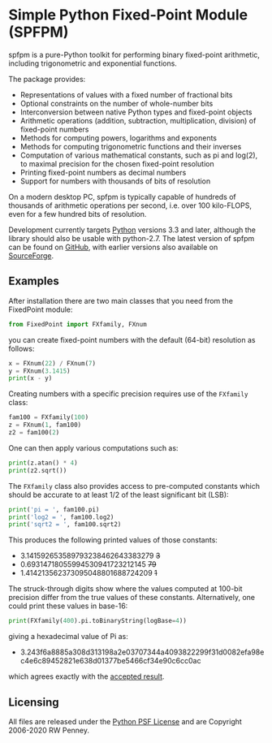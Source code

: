 # Simple Python Fixed-Point Module (SPFPM)

spfpm is a pure-Python toolkit for performing binary fixed-point arithmetic,
including trigonometric and exponential functions.

The package provides:
* Representations of values with a fixed number of fractional bits
* Optional constraints on the number of whole-number bits
* Interconversion between native Python types and fixed-point objects
* Arithmetic operations (addition, subtraction, multiplication, division)
  of fixed-point numbers
* Methods for computing powers, logarithms and exponents
* Methods for computing trigonometric functions and their inverses
* Computation of various mathematical constants, such as pi and log(2),
  to maximal precision for the chosen fixed-point resolution
* Printing fixed-point numbers as decimal numbers
* Support for numbers with thousands of bits of resolution

On a modern desktop PC, spfpm is typically capable
of hundreds of thousands of arithmetic operations per second,
i.e. over 100 kilo-FLOPS, even for a few hundred bits of resolution.

Development currently targets [Python](https://www.python.org)
versions 3.3 and later, although the library should also
be usable with python-2.7.
The latest version of spfpm can be found
on [GitHub](https://github.com/rwpenney/spfpm),
with earlier versions also available
on [SourceForge](https://sourceforge.net/projects/pyfixedpoint/).


## Examples

After installation there are two main classes that you need
from the FixedPoint module:

```python
from FixedPoint import FXfamily, FXnum
```

you can create fixed-point numbers with the default (64-bit) resolution
as follows:

```python
x = FXnum(22) / FXnum(7)
y = FXnum(3.1415)
print(x - y)
```

Creating numbers with a specific precision requires use
of the `FXfamily` class:

```python
fam100 = FXfamily(100)
z = FXnum(1, fam100)
z2 = fam100(2)
```

One can then apply various computations such as:

```python
print(z.atan() * 4)
print(z2.sqrt())
```

The `FXfamily` class also provides access to pre-computed constants
which should be accurate to at least 1/2 of the least significant bit (LSB):

```python
print('pi = ', fam100.pi)
print('log2 = ', fam100.log2)
print('sqrt2 = ', fam100.sqrt2)
```

This produces the following printed values of those constants:

* 3.141592653589793238462643383279 ~~3~~
* 0.69314718055994530941723212145 ~~79~~
* 1.414213562373095048801688724209 ~~1~~

The struck-through digits show where the values computed
at 100-bit precision differ from the true values of these constants.
Alternatively, one could print these values in base-16:

```python
print(FXfamily(400).pi.toBinaryString(logBase=4))
```

giving a hexadecimal value of Pi as:

* 3.243f6a8885a308d313198a2e03707344a4093822299f31d0082efa98ec4e6c89452821e638d01377be5466cf34e90c6cc0ac

which agrees exactly with
the [accepted result](http://hexpi.sourceforge.net/).


## Licensing

All files are released under
the [Python PSF License](https://docs.python.org/3/license.html)
and are Copyright 2006-2020 RW Penney.
